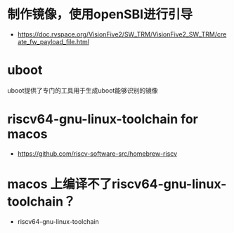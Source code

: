 
# 制作镜像，使用openSBI进行引导
- https://doc.rvspace.org/VisionFive2/SW_TRM/VisionFive2_SW_TRM/create_fw_payload_file.html

# uboot
uboot提供了专门的工具用于生成uboot能够识别的镜像

# riscv64-gnu-linux-toolchain for macos
- https://github.com/riscv-software-src/homebrew-riscv

# macos 上编译不了riscv64-gnu-linux-toolchain？
- riscv64-gnu-linux-toolchain